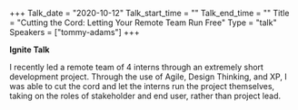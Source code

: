 +++
Talk_date = "2020-10-12"
Talk_start_time = ""
Talk_end_time = ""
Title = "Cutting the Cord: Letting Your Remote Team Run Free"
Type = "talk"
Speakers = ["tommy-adams"]
+++

**Ignite Talk**

I recently led a remote team of 4 interns through an extremely short development project. Through the use of Agile, Design Thinking, and XP, I was able to cut the cord and let the interns run the project themselves, taking on the roles of stakeholder and end user, rather than project lead.
